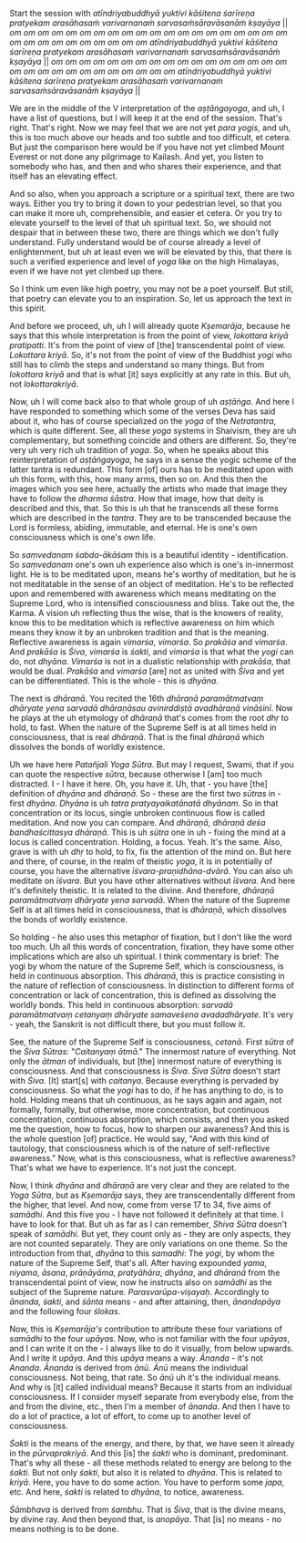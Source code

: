 Start the session with *atīndriyabuddhyā yuktivi kāśitena śarīreṇa pratyekam arasāhasaṁ varivarnanaṁ sarvasaṁsāravāsanāṁ kṣayāya* || *om om om om om om om om om om om om om om om om om om om om om om om om om om om om om om* *atīndriyabuddhyā yuktivi kāśitena śarīreṇa pratyekam arasāhasaṁ varivarnanaṁ sarvasaṁsāravāsanāṁ kṣayāya* || *om om om om om om om om om om om om om om om om om om om om om om om om om om om om om* *atīndriyabuddhyā yuktivi kāśitena śarīreṇa pratyekam arasāhasaṁ varivarnanaṁ sarvasaṁsāravāsanāṁ kṣayāya* || 

We are in the middle of the V interpretation of the *aṣṭāṅgayoga*, and uh, I have a list of questions, but I will keep it at the end of the session. That's right. That's right. Now we may feel that we are not yet *para yogis*, and uh, this is too much above our heads and too subtle and too difficult, et cetera. But just the comparison here would be if you have not yet climbed Mount Everest or not done any pilgrimage to Kailash. And yet, you listen to somebody who has, and then and who shares their experience, and that itself has an elevating effect. 

And so also, when you approach a scripture or a spiritual text, there are two ways. Either you try to bring it down to your pedestrian level, so that you can make it more uh, comprehensible, and easier et cetera. Or you try to elevate yourself to the level of that uh spiritual text. So, we should not despair that in between these two, there are things which we don't fully understand. Fully understand would be of course already a level of enlightenment, but uh at least even we will be elevated by this, that there is such a verified experience and level of *yoga* like on the high Himalayas, even if we have not yet climbed up there. 

So I think um even like high poetry, you may not be a poet yourself. But still, that poetry can elevate you to an inspiration. So, let us approach the text in this spirit. 

And before we proceed, uh, uh I will already quote *Kṣemarāja*, because he says that this whole interpretation is from the point of view, *lokottara kriyā pratipatti*. It's from the point of view of [the] transcendental point of view. *Lokottara kriyā*. So, it's not from the point of view of the Buddhist *yogi* who still has to climb the steps and understand so many things. But from *lokottara kriyā* and that is what [it] says explicitly at any rate in this. But uh, not *lokottarakriyā*. 

Now, uh I will come back also to that whole group of uh *aṣṭāṅga*. And here I have responded to something which some of the verses Deva has said about it, who has of course specialized on the *yoga* of the *Netratantra*, which is quite different. See, all these *yoga* systems in Shaivism, they are uh complementary, but something coincide and others are different. So, they're very uh very rich uh tradition of *yoga*. So, when he speaks about this reinterpretation of *aṣṭāṅgayoga*, he says in a sense the yogic scheme of the latter tantra is redundant. This form [of] ours has to be meditated upon with uh this form, with this, how many arms, then so on. And this then the images which you see here, actually the artists who made that image they have to follow the *dharma śāstra*. How that image, how that deity is described and this, that. So this is uh that he transcends all these forms which are described in the *tantra*. They are to be transcended because the Lord is formless, abiding, immutable, and eternal. He is one's own consciousness which is one's own life. 

So *saṃvedanam śabda-ākāśam* this is a beautiful identity - identification. So *saṃvedanam* one's own uh experience also which is one's in-innermost light. He is to be meditated upon, means he's worthy of meditation, but he is not meditatable in the sense of an object of meditation. He's to be reflected upon and remembered with awareness which means meditating on the Supreme Lord, who is intensified consciousness and bliss. Take out the, the Karma. A vision uh reflecting thus the wise, that is the knowers of reality, know this to be meditation which is reflective awareness on him which means they know it by an unbroken tradition and that is the meaning. Reflective awareness is again *vimarśa*, *vimarśa*. So *prakāśa* and *vimarśa*. And *prakāśa* is *Śiva*, *vimarśa* is *śakti*, and *vimarśa* is that what the *yogi* can do, not *dhyāna*. *Vimarśa* is not in a dualistic relationship with *prakāśa*, that would be dual. *Prakāśa* and *vimarśa* [are] not as united with *Śiva* and yet can be differentiated. This is the whole - this is *dhyāna*. 

The next is *dhāraṇā*. You recited the 16th *dhāraṇā paramātmatvaṃ dhāryate yena sarvadā dhāraṇāsau avinirddiṣṭā avadhāraṇā vināśinī*. Now he plays at the uh etymology of *dhāraṇā* that's comes from the root *dhṛ* to hold, to fast. When the nature of the Supreme Self is at all times held in consciousness, that is real *dhāraṇā*. That is the final *dhāraṇā* which dissolves the bonds of worldly existence. 

Uh we have here *Patañjali Yoga Sūtra*. But may I request, Swami, that if you can quote the respective *sūtra*, because otherwise I [am] too much distracted. I - I have it here. Oh, you have it. Uh, that - you have [the] definition of *dhyāna* and *dhāraṇā*. So - these are the first two *sūtras* in - first *dhyāna*. *Dhyāna* is uh *tatra pratyayaikatānatā dhyānam*. So in that concentration or its locus, single unbroken continuous flow is called meditation. And now you can compare. And *dhāraṇā*, *dhāraṇā deśa bandhaścittasya dhāraṇā*. This is uh *sūtra* one in uh - fixing the mind at a locus is called concentration. Holding, a focus. Yeah. It's the same. Also, grave is with uh *dhṛ* to hold, to fix, fix the attention of the mind on. But here and there, of course, in the realm of theistic *yoga*, it is in potentially of course, you have the alternative *īśvara-praṇidhāna-dvārā*. You can also uh meditate on *īśvara*. But you have other alternatives without *īśvara*. And here it's definitely theistic. It is related to the divine. And therefore, *dhāraṇā paramātmatvaṃ dhāryate yena sarvadā*. When the nature of the Supreme Self is at all times held in consciousness, that is *dhāraṇā*, which dissolves the bonds of worldly existence. 

So holding - he also uses this metaphor of fixation, but I don't like the word too much. Uh all this words of concentration, fixation, they have some other implications which are also uh spiritual. I think commentary is brief: The yogi by whom the nature of the Supreme Self, which is consciousness, is held in continuous absorption. This *dhāraṇā*, this is practice consisting in the nature of reflection of consciousness. In distinction to different forms of concentration or lack of concentration, this is defined as dissolving the worldly bonds. This held in continuous absorption: *sarvadā paramātmatvaṃ cetanyaṃ dhāryate samaveśena avadadhāryate*. It's very - yeah, the Sanskrit is not difficult there, but you must follow it. 

See, the nature of the Supreme Self is consciousness, *cetanā*. First *sūtra* of the *Śiva Sūtras*: "*Caitanyaṃ ātmā*." The innermost nature of everything. Not only the *ātman* of individuals, but [the] innermost nature of everything is consciousness. And that consciousness is *Śiva*. *Śiva Sūtra* doesn't start with *Śiva*. [It] start[s] with *caitanya*. Because everything is pervaded by consciousness. So what the *yogi* has to do, if he has anything to do, is to hold. Holding means that uh continuous, as he says again and again, not formally, formally, but otherwise, more concentration, but continuous concentration, continuous absorption, which consists, and then you asked me the question, how to focus, how to sharpen our awareness? And this is the whole question [of] practice. He would say, "And with this kind of tautology, that consciousness which is of the nature of self-reflective awareness." Now, what is this consciousness, what is reflective awareness? That's what we have to experience. It's not just the concept. 

Now, I think *dhyāna* and *dhāraṇā* are very clear and they are related to the *Yoga Sūtra*, but as *Kṣemarāja* says, they are transcendentally different from the higher, that level. And now, come from verse 17 to 34, five aims of *samādhi*. And this five you - I have not followed it definitely at that time. I have to look for that. But uh as far as I can remember, *Shiva Sūtra* doesn't speak of *samādhi*. But yet, they count only as - they are only aspects, they are not counted separately. They are only variations on one theme. So the introduction from that, *dhyāna* to this *samadhi*: The *yogi*, by whom the nature of the Supreme Self, that's all. After having expounded *yama*, *niyama*, *āsana*, *prāṇāyāma*, *pratyāhāra*, *dhyāna*, and *dhāraṇā* from the transcendental point of view, now he instructs also on *samādhi* as the subject of the Supreme nature. *Parasvarūpa-viṣayaḥ*. Accordingly to *ānanda, śakti*, and *śānta* means - and after attaining, then, *ānandopāya* and the following four *ślokas*. 

Now, this is *Kṣemarāja's* contribution to attribute these four variations of *samādhi* to the four *upāyas*. Now, who is not familiar with the four *upāyas*, and I can write it on the - I always like to do it visually, from below upwards. And I write it *upāya*. And this *upāya* means a way. *Ānanda* - it's not *Ananda*. *Ānanda* is derived from *ānū*. *Ānū* means the individual consciousness. Not being, that rate. So *ānū* uh it's the individual means. And why is [it] called individual means? Because it starts from an individual consciousness. If I consider myself separate from everybody else, from the and from the divine, etc., then I'm a member of *ānanda*. And then I have to do a lot of practice, a lot of effort, to come up to another level of consciousness. 

*Śakti* is the means of the energy, and there, by that, we have seen it already in the *pūrvaprakriyā*. And this [is] the *śakti* who is dominant, predominant. That's why all these - all these methods related to energy are belong to the *śakti*. But not only *śakti*, but also it is related to *dhyāna*. This is related to *kriyā*. Here, you have to do some action. You have to perform some *japa*, etc. And here, *śakti* is related to *dhyāna*, to notice, awareness. 

*Śāmbhava* is derived from *śambhu*. That is *Śiva*, that is the divine means, by divine ray. And then beyond that, is *anopāya*. That [is] no means - no means nothing is to be done.
